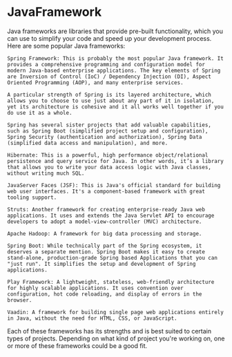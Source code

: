 # JavaFramework
Java frameworks are libraries that provide pre-built functionality, which you can use to simplify your code and speed up your development process. Here are some popular Java frameworks:

    Spring Framework: This is probably the most popular Java framework. It provides a comprehensive programming and configuration model for modern Java-based enterprise applications. The key elements of Spring are Inversion of Control (IoC) / Dependency Injection (DI), Aspect Oriented Programming (AOP), and many enterprise services.

    A particular strength of Spring is its layered architecture, which allows you to choose to use just about any part of it in isolation, yet its architecture is cohesive and it all works well together if you do use it as a whole.

    Spring has several sister projects that add valuable capabilities, such as Spring Boot (simplified project setup and configuration), Spring Security (authentication and authorization), Spring Data (simplified data access and manipulation), and more.

    Hibernate: This is a powerful, high performance object/relational persistence and query service for Java. In other words, it’s a library that allows you to write your data access logic with Java classes, without writing much SQL.

    JavaServer Faces (JSF): This is Java's official standard for building web user interfaces. It's a component-based framework with great tooling support.

    Struts: Another framework for creating enterprise-ready Java web applications. It uses and extends the Java Servlet API to encourage developers to adopt a model-view-controller (MVC) architecture.

    Apache Hadoop: A framework for big data processing and storage.

    Spring Boot: While technically part of the Spring ecosystem, it deserves a separate mention. Spring Boot makes it easy to create stand-alone, production-grade Spring based Applications that you can "just run". It simplifies the setup and development of Spring applications.

    Play Framework: A lightweight, stateless, web-friendly architecture for highly scalable applications. It uses convention over configuration, hot code reloading, and display of errors in the browser.

    Vaadin: A framework for building single page web applications entirely in Java, without the need for HTML, CSS, or JavaScript.

Each of these frameworks has its strengths and is best suited to certain types of projects. Depending on what kind of project you're working on, one or more of these frameworks could be a good fit.